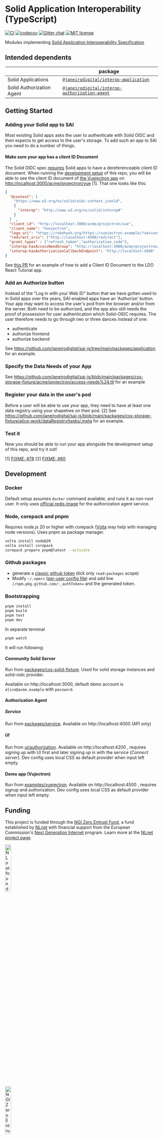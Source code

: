 # Solid Application Interoperability (TypeScript)

[![CI](https://github.com/janeirodigital/sai-js/actions/workflows/ci.yml/badge.svg)](https://github.com/janeirodigital/sai-js/actions/workflows/ci.yml)
[![codecov](https://codecov.io/gh/janeirodigital/sai-js/branch/main/graph/badge.svg)](https://codecov.io/gh/janeirodigital/sai-js/tree/main)
[![Gitter chat](https://badges.gitter.im/gitterHQ/gitter.png)](https://gitter.im/solid/data-interoperability-panel)
[![MIT license](https://img.shields.io/github/license/janeirodigital/sai-js)](https://github.com/janeirodigital/sai-js/blob/main/LICENSE)

Modules implementing [Solid Application Interoperability Specification](https://solid.github.io/data-interoperability-panel/specification/)

## Intended dependents

|                           | package                                                                                                                          |
| ------------------------- | -------------------------------------------------------------------------------------------------------------------------------- |
| Solid Applications        | [`@janeirodigital/interop-application`](https://github.com/janeirodigital/sai-js/tree/main/packages/application)                 |
| Solid Authorization Agent | [`@janeirodigital/interop-authorization-agent`](https://github.com/janeirodigital/sai-js/tree/main/packages/authorization-agent) |

## Getting Started

### Adding your Solid app to SAI
Most existing Solid apps asks the user to authenticate with Solid OIDC and then expects to get access to the user's storage.
To add such an app to SAI you need to do a number of things.

#### Make sure your app has a client ID Document
The Solid OIDC spec [requires](https://solidproject.org/TR/oidc#clientids-document) Solid apps to have a dereferenceable client ID document.
When running the [development setup](#development) of this repo, you will be able to see the client ID document of [the Vuejectron app](http://localhost:3000)
on [http://localhost:3000/acme/projectron/vue](http://localhost:3000/acme/projectron/vue) [1]. That one looks like this:
```json
{
  "@context": [
    "https://www.w3.org/ns/solid/oidc-context.jsonld",
    {
      "interop": "http://www.w3.org/ns/solid/interop#"
    }
  ]  ,
  "client_id": "http://localhost:3000/acme/projectron/vue",
  "client_name": "Vuejectron",
  "logo_uri": "https://robohash.org/https://vuejectron.example/?set=set3",
  "redirect_uris": ["http://localhost:4500/redirect"],
  "grant_types" : ["refresh_token","authorization_code"],
  "interop:hasAccessNeedGroup": "http://localhost:3000/acme/projectron/access-needs#need-group-pm",
  "interop:hasAuthorizationCallbackEndpoint": "http://localhost:4500"
}
```
See [this PR](https://github.com/jaxoncreed/ldo-react-tutorial-1/pull/4) for an example of how to add a Client ID Document to the LDO React Tutorial app.

### Add an Authorize button
Instead of the "Log in with your Web ID" button that we have gotten used to in Solid apps over the years, SAI-enabled apps have an 'Authorize' button.
Your app may want to access the user's pod from the browser and/or from the server. Both need to be authorized, and the app also still needs the proof
of possession for user authentication which Solid-OIDC requires. The user therefore needs to go through two or three dances instead of one:
* authenticate
* authorize frontend
* authorize backend

See https://github.com/janeirodigital/sai-js/tree/main/packages/application for an example.

### Specify the Data Needs of your App
See https://github.com/janeirodigital/sai-js/blob/main/packages/css-storage-fixture/acme/projectron/access-needs%24.ttl for an example

### Register your data in the user's pod
Before a user will be able to use your app, they need to have at least one data registry using your shapetree on their pod. [2]
See https://github.com/janeirodigital/sai-js/blob/main/packages/css-storage-fixture/alice-work/dataRegistry/tasks/.meta for an example.

### Test it
Now you should be able to run your app alongside the development setup of this repo, and try it out!

[1] [FIXME: #78](https://github.com/janeirodigital/sai-js/issues/78)
[2] [FIXME: #80](https://github.com/janeirodigital/sai-js/issues/80)

## Development

### Docker

Default setup assumes `docker` command available, and runs it as non-root user.
It only uses [official redis image](https://hub.docker.com/_/redis) for the authorization agent service.

### Node, corepack and pnpm

Requires node.js 20 or higher with corepack ([Volta](https://volta.sh/) may help with managing node versions).
Uses pnpm as package manager.

```bash
volta install node@20
volta install corepack
corepack prepare pnpm@latest --activate
```

### Github packages

- generate a [classic github token](https://github.com/settings/tokens/new) (tick only `read:packages` scope)
- Modify `~/.npmrc` ([per-user config file](https://docs.npmjs.com/cli/v7/configuring-npm/npmrc#per-user-config-file))
  and add line `//npm.pkg.github.com/:_authToken=` and the generated token.

### Bootstrapping

```bash
pnpm install
pnpm build
pnpm test
pnpm dev
```
In separate terminal

```bash
pnpm watch
```

It will run following:

#### Community Solid Server

Run from [packages/css-solid-fixture](https://github.com/janeirodigital/sai-js/tree/main/packages/css-storage-fixture).
Used for solid storage instances and solid-oidc provider.

Available on http://localhost:3000, default demo account is `alice@acme.example` with `password`.

#### Authorization Agent

##### Service

Run from [packages/service](https://github.com/janeirodigital/sai-js/tree/main/packages/service).
Available on http://localhost:4000 (API only)

##### UI

Run from [ui/authorization](https://github.com/janeirodigital/sai-js/tree/main/ui/authorization).
Available on http://localhost:4200 , requires signing up with UI first and later signing up in with the service (_Connect server_).
Dev config uses local CSS as default provider when input left empty.

#### Demo app (Vujectron)

Run from [examples/vuejectron](https://github.com/janeirodigital/sai-js/tree/main/examples/vuejectron).
Available on http://localhost:4500 , requires signup and authorization.
Dev config uses local CSS as default provider when input left empty.

## Funding

This project is funded through the [NGI Zero Entrust Fund](https://nlnet.nl/entrust), a fund established by [NLnet](https://nlnet.nl) with financial support from the European Commission's [Next Generation Internet](https://ngi.eu) program. Learn more at the [NLnet project page](https://nlnet.nl/project/SolidInterop3).

[<img src="https://nlnet.nl/logo/banner.png" alt="NLnet foundation logo" width="20%" />](https://nlnet.nl)

[<img src="https://nlnet.nl/image/logos/NGI0Entrust_tag.svg" alt="NGI Zero Entrust Logo" width="20%" />](https://nlnet.nl/entrust)
